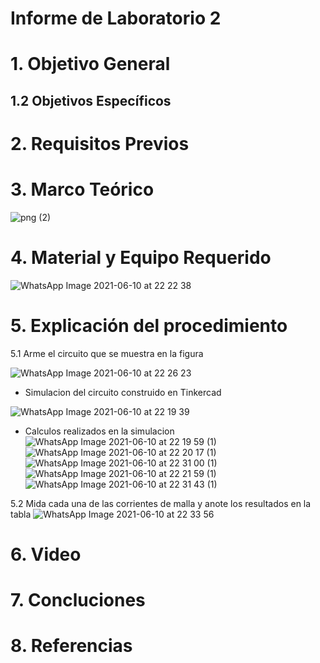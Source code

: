 # Informe de Laboratorio 2
# 1. Objetivo General 
## 1.2 Objetivos Específicos
# 2. Requisitos Previos
# 3. Marco Teórico
![png (2)](https://user-images.githubusercontent.com/85137954/121615684-10d71b00-ca27-11eb-8152-de3150ee0483.png)
# 4. Material y Equipo Requerido

![WhatsApp Image 2021-06-10 at 22 22 38](https://user-images.githubusercontent.com/85137954/121626873-dd52bb80-ca3b-11eb-887c-1c1df77301fa.jpeg)

# 5. Explicación del procedimiento

5.1 Arme el circuito que se muestra en la figura

![WhatsApp Image 2021-06-10 at 22 26 23](https://user-images.githubusercontent.com/85137954/121626438-0f175280-ca3b-11eb-8454-2afd3525ca6c.jpeg)

- Simulacion del circuito construido en Tinkercad

![WhatsApp Image 2021-06-10 at 22 19 39](https://user-images.githubusercontent.com/85137954/121626502-2bb38a80-ca3b-11eb-9d46-61c33ef27e53.jpeg)

- Calculos realizados en la simulacion
![WhatsApp Image 2021-06-10 at 22 19 59 (1)](https://user-images.githubusercontent.com/85137954/121626790-b8f6df00-ca3b-11eb-96a5-864a5424cdbd.jpeg)
![WhatsApp Image 2021-06-10 at 22 20 17 (1)](https://user-images.githubusercontent.com/85137954/121626806-bf855680-ca3b-11eb-8eca-ed4ce5abdd10.jpeg)
![WhatsApp Image 2021-06-10 at 22 31 00 (1)](https://user-images.githubusercontent.com/85137954/121626826-c57b3780-ca3b-11eb-96a2-62bfd79c1d6d.jpeg)
![WhatsApp Image 2021-06-10 at 22 21 59 (1)](https://user-images.githubusercontent.com/85137954/121626840-cb711880-ca3b-11eb-9e97-99b14947ed5d.jpeg)
![WhatsApp Image 2021-06-10 at 22 31 43 (1)](https://user-images.githubusercontent.com/85137954/121626848-d0ce6300-ca3b-11eb-8559-cdc689349ccf.jpeg)

5.2 Mida cada una de las corrientes de malla y anote los resultados en la tabla
![WhatsApp Image 2021-06-10 at 22 33 56](https://user-images.githubusercontent.com/85137954/121626915-f491a900-ca3b-11eb-8515-26b431a59e26.jpeg)


# 6. Video
# 7. Concluciones
# 8. Referencias

